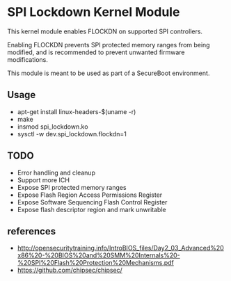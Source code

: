# SPI Lockdown Kernel Module

This kernel module enables FLOCKDN on supported SPI controllers.

Enabling FLOCKDN prevents SPI protected memory ranges from being
modified, and is recommended to prevent unwanted firmware modifications.

This module is meant to be used as part of a SecureBoot environment.

## Usage

* apt-get install linux-headers-$(uname -r)
* make
* insmod spi_lockdown.ko
* sysctl -w dev.spi_lockdown.flockdn=1

## TODO

* Error handling and cleanup
* Support more ICH
* Expose SPI protected memory ranges
* Expose Flash Region Access Permissions Register
* Expose Software Sequencing Flash Control Register
* Expose flash descriptor region and mark unwritable

## references

* http://opensecuritytraining.info/IntroBIOS_files/Day2_03_Advanced%20x86%20-%20BIOS%20and%20SMM%20Internals%20-%20SPI%20Flash%20Protection%20Mechanisms.pdf
* https://github.com/chipsec/chipsec/
